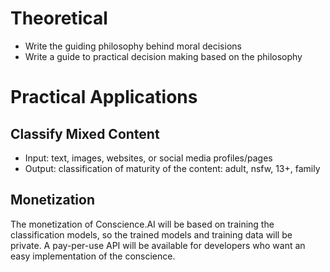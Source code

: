 # Theoretical

- Write the guiding philosophy behind moral decisions
- Write a guide to practical decision making based on the philosophy

# Practical Applications

## Classify Mixed Content

- Input: text, images, websites, or social media profiles/pages
- Output: classification of maturity of the content: adult, nsfw, 13+, family

## Monetization

The monetization of Conscience.AI will be based on training the classification models, so the trained models and training data will be private. A pay-per-use API will be available for developers who want an easy implementation of the conscience.

``` $rating = Conscience::classifyMaturity($website_url);
